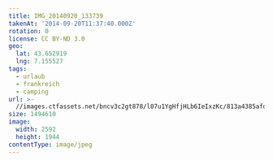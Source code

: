 ```yaml
---
title: IMG_20140920_133739
takenAt: '2014-09-20T11:37:40.000Z'
rotation: 0
license: CC BY-ND 3.0
geo:
  lat: 43.652919
  lng: 7.155527
tags:
  - urlaub
  - frankreich
  - camping
url: >-
  //images.ctfassets.net/bncv3c2gt878/l07u1YgHfjHLb6IeIxzKc/813a4385afdca287bdb46d88071a3015/img_20140920_133739_28234221481_o
size: 1494610
image:
  width: 2592
  height: 1944
contentType: image/jpeg
---
```


